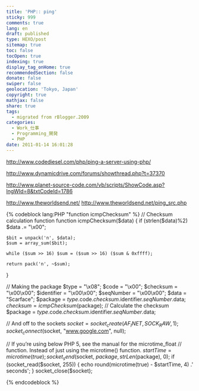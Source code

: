 ```yaml
---
title: 'PHP:: ping'
sticky: 999
comments: true
lang: en
draft: published
type: HEXO/post
sitemap: true
toc: false
tocOpen: true
indexing: true
display_tag_onHome: true
recommendedSection: false
donate: false
swiper: false
geolocation: 'Tokyo, Japan'
copyright: true
mathjax: false
share: true
tags:
  - migrated from rBlogger.2009
categories:
  - Work_仕事
  - Programming_開発
  - PHP
date: 2011-01-14 16:01:28
---
```

 
 http://www.codediesel.com/php/ping-a-server-using-php/
 
 http://www.dynamicdrive.com/forums/showthread.php?t=37370
 
 http://www.planet-source-code.com/vb/scripts/ShowCode.asp?lngWId=8&txtCodeId=1786
 
 http://www.theworldsend.net/
 http://www.theworldsend.net/ping_src.php
 
 
 
{% codeblock lang:PHP "function icmpChecksum" %}
// Checksum calculation function
function icmpChecksum($data) {
    if (strlen($data)%2) $data .= "\x00";

    $bit = unpack('n', $data);
    $sum = array_sum($bit);

    while ($sum >> 16) $sum = ($sum >> 16) ($sum & 0xffff);

    return pack('n', ~$sum);
}

// Making the package
$type = "\x08";
$code = "\x00";
$checksum = "\x00\x00";
$identifier = "\x00\x00";
$seqNumber = "\x00\x00";
$data = "Scarface";
$package = $type.$code.$checksum.$identifier.$seqNumber.$data;
$checksum = icmpChecksum($package); // Calculate the checksum
$package = $type.$code.$checksum.$identifier.$seqNumber.$data;

// And off to the sockets
$socket = socket_create(AF_INET, SOCK_RAW, 1);
socket_connect($socket, "www.google.com", null);

// If you’re using below PHP 5, see the manual for the microtime_float
// function. Instead of just using the microtime() function.
$startTime = microtime(true);
socket_send($socket, $package, strLen($package), 0);
if (socket_read($socket, 255)) {
    echo round(microtime(true) - $startTime, 4) .' seconds';
}
socket_close($socket);

{% endcodeblock %}
